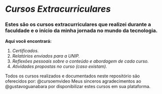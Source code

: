 # _Cursos Extracurriculares_
### Estes são os cursos extracurriculares que realizei durante a faculdade e o início da minha jornada no mundo da tecnologia.
**Aqui você encontrará:**

1. _Certificados._
2. _Relatórios enviados para a UNIP._
3. _Reflexões pessoais sobre o conteúdo e abordagem de cada curso._
4. _Atividades propostas no curso (caso existam)._

Todos os cursos realizados e documentados neste repositório são oferecidos por: @cursoemvideo
Meus sinceros agradecimentos ao @gustavoguanabara por disponibilizar estes cursos em sua plataforma.
